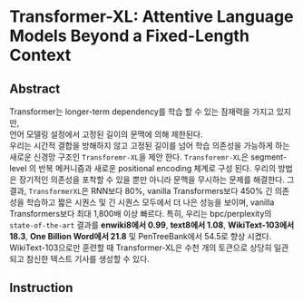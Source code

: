 # Transformer-XL: Attentive Language Models Beyond a Fixed-Length Context

## Abstract

Transformer는 longer-term dependency를 학습 할 수 있는 잠재력을 가지고 있지만,   
언어 모델링 설정에서 고정된 길이의 문맥에 의해 제한된다.  
우리는 시간적 결합을 방해하지 않고 고정된 길이를 넘어 학습 의존성을 가능하게 하는새로운 신경망 구조인  `Transforemr-XL`을 제안 한다.  `Transforemr-XL`은 segment-level 의 반복 메커니즘과 새로운 positional encoding 체계로 구성 된다.  우리의 방법은 장기적인 의존성을 포착할 수 있을 뿐만 아니라 문맥을 무시하는 문제를 해결한다. 그 결과, `TransformerXL`은 RNN보다 80%, vanilla Transformers보다 450% 긴 의존성을 학습하고 짧은 시퀀스 및 긴 시퀀스 모두에서 더 나은 성능을 보이며, vanilla Transformers보다 최대 1,800배 이상 빠르다. 특히, 우리는 bpc/perplexity의 `state-of-the-art` 결과를 **enwiki8에서 0.99**, **text8에서 1.08**, **WikiText-103에서 18.3**, **One Billion Word에서 21.8** 및 PenTreeBank에서 54.5로 향상 시켰다. WikiText-103으로만 훈련할 때 Transformer-XL은 수천 개의 토큰으로 상당히 일관되고 참신한 텍스트 기사를 생성할 수 있다.

## Instruction